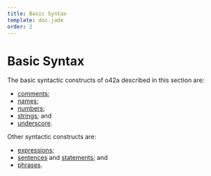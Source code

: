 ```yaml
---
title: Basic Syntax
template: doc.jade
order: 2
---
```


Basic Syntax
============
<!--
Copyright (C) 2010-2013 Ruslan Lopatin.
Permission is granted to copy, distribute and/or modify this document
under the terms of the GNU Free Documentation License, Version 1.3
or any later version published by the Free Software Foundation;
with no Invariant Sections, no Front-Cover Texts, and no Back-Cover Texts.
A copy of the license is included in the section entitled "GNU
Free Documentation License".
-->

The basic syntactic constructs of o42a described in this section are:

* [comments](comments.html);
* [names](names.html);
* [numbers](numbers.html);
* [strings](strings.html); and
* [underscore](underscore.html).

Other syntactic constructs are:

* [expressions](/docs/expressions/index.html);
* [sentences](/docs/sentences/index.html) and [statements](/docs/sentences/statements.html); and
* [phrases](/docs/phrases/index.html).
